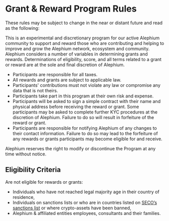 # Grant & Reward Program Rules
These rules may be subject to change in the near or distant future and read as the following:

This is an experimental and discretionary program for our active Alephium community to support and reward those who are contributing and helping to improve and grow the Alephium network, ecosystem and community. 
Alephium considers a number of variables in determining grants and rewards. Determinations of eligibility, score, and all terms related to a grant or reward are at the sole and final discretion of Alephium.

- Participants are responsible for all taxes. 
- All rewards and grants are subject to applicable law. 
- Participants' contributions must not violate any law or compromise any data that is not theirs.
- Participants take part in this program at their own risk and expense. 
- Participants will be asked to sign a simple contract with their name and physical address before receiving the reward or grant. Some participants may be asked to complete further KYC procedures at the discretion of Alephium. Failure to do so will result in forfeiture of the reward or grant.
- Participants are responsible for notifying Alephium of any changes to their contact information. Failure to do so may lead to the forfeiture of any rewards or grants participants may become eligible for and receive.

Alephium reserves the right to modify or discontinue the Program at any time without notice.

## Eligibility Criteria
Are not eligible for rewards or grants:
- Individuals who have not reached legal majority age in their country of residence, 
- Individuals on sanctions lists or who are in countries listed on [SECO’s sanctions list](https://www.seco.admin.ch/seco/fr/home/Aussenwirtschaftspolitik_Wirtschaftliche_Zusammenarbeit/Wirtschaftsbeziehungen/exportkontrollen-und-sanktionen/sanktionen-embargos/sanktionsmassnahmen.html) or where crypto-assets have been banned, 
- Alephium & affiliated entities employees, consultants and their families.
